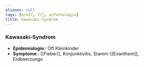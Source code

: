 ```yaml
---
aliases: null
tags: [m/m17, f/💉, a/Pathologie]
title: Kawasaki-Syndrom
---
```

### Kawasaki-Syndrom
- **Epidemiologie**:: Oft Kleinkinder
- **Symptome**:: [[Fieber]], Konjunktivitis, Stamm-[[Exanthem]], Erdbeerzunge